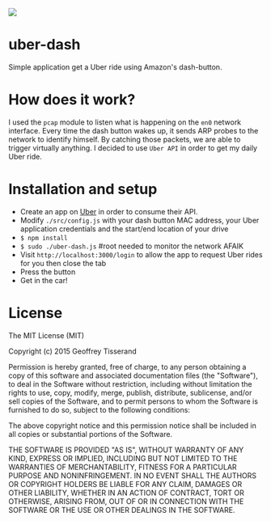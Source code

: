 <a href="https://zenhub.io"><img src="https://raw.githubusercontent.com/ZenHubIO/support/master/zenhub-badge.png"></a>

uber-dash
===
Simple application get a Uber ride using Amazon's dash-button.


How does it work?
===
I used the `pcap` module to listen what is happening on the `en0` network interface.
Every time the dash button wakes up, it sends ARP probes to the network to identify himself.
By catching those packets, we are able to trigger virtually anything.
I decided to use `Uber API` in order to get my daily Uber ride.

Installation and setup
===
 - Create an app on [Uber](https://developer.uber.com/dashboard) in order to consume their API.
 - Modify `./src/config.js` with your dash button MAC address, your Uber application credentials and the start/end location of your drive 
 - `$ npm install`
 - `$ sudo ./uber-dash.js` #root needed to monitor the network AFAIK
 - Visit `http://localhost:3000/login` to allow the app to request Uber rides for you then close the tab
 - Press the button
 - Get in the car!



License
===
The MIT License (MIT)

Copyright (c) 2015 Geoffrey Tisserand

Permission is hereby granted, free of charge, to any person obtaining a copy
of this software and associated documentation files (the "Software"), to deal
in the Software without restriction, including without limitation the rights
to use, copy, modify, merge, publish, distribute, sublicense, and/or sell
copies of the Software, and to permit persons to whom the Software is
furnished to do so, subject to the following conditions:

The above copyright notice and this permission notice shall be included in all
copies or substantial portions of the Software.

THE SOFTWARE IS PROVIDED "AS IS", WITHOUT WARRANTY OF ANY KIND, EXPRESS OR
IMPLIED, INCLUDING BUT NOT LIMITED TO THE WARRANTIES OF MERCHANTABILITY,
FITNESS FOR A PARTICULAR PURPOSE AND NONINFRINGEMENT. IN NO EVENT SHALL THE
AUTHORS OR COPYRIGHT HOLDERS BE LIABLE FOR ANY CLAIM, DAMAGES OR OTHER
LIABILITY, WHETHER IN AN ACTION OF CONTRACT, TORT OR OTHERWISE, ARISING FROM,
OUT OF OR IN CONNECTION WITH THE SOFTWARE OR THE USE OR OTHER DEALINGS IN THE
SOFTWARE.
